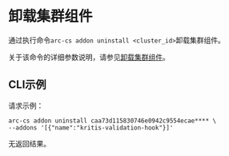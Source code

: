 # 卸载集群组件

通过执行命令`arc-cs addon uninstall <cluster_id>`卸载集群组件。

关于该命令的详细参数说明，请参见[卸载集群组件](/cn.zh-CN/API参考/组件/卸载集群组件.md)。

## CLI示例

请求示例：

```
arc-cs addon uninstall caa73d115830746e0942c9554ecae**** \
--addons '[{"name":"kritis-validation-hook"}]'
```

无返回结果。

